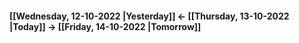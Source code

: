#### [[Wednesday, 12-10-2022 |Yesterday]] <- [[Thursday, 13-10-2022 |Today]] -> [[Friday, 14-10-2022 |Tomorrow]]


